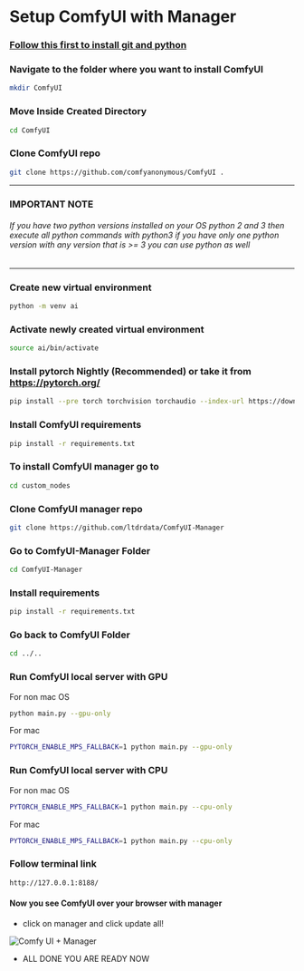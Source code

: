 # Setup ComfyUI with Manager

### [Follow this first to install git and python](https://github.com/zohaibtariq/youtube-guides/blob/main/setup-git-python.md)

### Navigate to the folder where you want to install ComfyUI
```bash
mkdir ComfyUI
```

### Move Inside Created Directory
```bash
cd ComfyUI
```

### Clone ComfyUI repo
```bash
git clone https://github.com/comfyanonymous/ComfyUI .
```

---

### IMPORTANT NOTE

###### If you have two python versions installed on your OS python 2 and 3 then execute all python commands with python3 if you have only one python version with any version that is >= 3 you can use python as well

---

### Create new virtual environment
```bash
python -m venv ai
```

### Activate newly created virtual environment
```bash
source ai/bin/activate
```

### Install pytorch Nightly (Recommended) or take it from https://pytorch.org/
```bash
pip install --pre torch torchvision torchaudio --index-url https://download.pytorch.org/whl/nightly/cpu
```

### Install ComfyUI requirements
```bash
pip install -r requirements.txt
```

### To install ComfyUI manager go to
```bash
cd custom_nodes
```

### Clone ComfyUI manager repo
```bash
git clone https://github.com/ltdrdata/ComfyUI-Manager
```

### Go to ComfyUI-Manager Folder
```bash
cd ComfyUI-Manager
````

### Install requirements
```bash
pip install -r requirements.txt
```

### Go back to ComfyUI Folder
```bash
cd ../..
````

### Run ComfyUI local server with GPU

For non mac OS

```bash
python main.py --gpu-only
```

For mac

```bash
PYTORCH_ENABLE_MPS_FALLBACK=1 python main.py --gpu-only
```

### Run ComfyUI local server with CPU

For non mac OS

```bash
PYTORCH_ENABLE_MPS_FALLBACK=1 python main.py --cpu-only
```

For mac

```bash
PYTORCH_ENABLE_MPS_FALLBACK=1 python main.py --cpu-only
```

### Follow terminal link
```bash
http://127.0.0.1:8188/
```

#### Now you see ComfyUI over your browser with manager
- click on manager and click update all!

![Comfy UI + Manager](https://github.com/user-attachments/assets/5b780065-c578-4237-b55e-b9833b72ab2f)


- ALL DONE YOU ARE READY NOW
